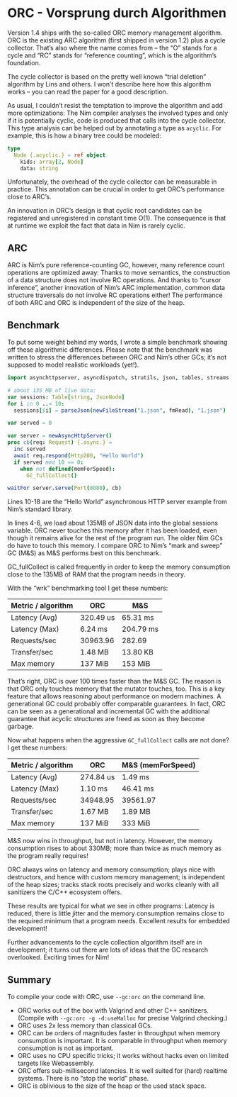 # ORC - Vorsprung durch Algorithmen

Version 1.4 ships with the so-called ORC memory management algorithm. ORC is the existing ARC algorithm (first shipped in version 1.2) plus a cycle collector. That’s also where the name comes from – the “O” stands for a cycle and “RC” stands for “reference counting”, which is the algorithm’s foundation.

The cycle collector is based on the pretty well known “trial deletion” algorithm by Lins and others. I won’t describe here how this algorithm works – you can read the paper for a good description.

As usual, I couldn’t resist the temptation to improve the algorithm and add more optimizations: The Nim compiler analyses the involved types and only if it is potentially cyclic, code is produced that calls into the cycle collector. This type analysis can be helped out by annotating a type as `acyclic`. For example, this is how a binary tree could be modeled:

```nim
type
  Node {.acyclic.} = ref object
    kids: array[2, Node]
    data: string
```

Unfortunately, the overhead of the cycle collector can be measurable in practice. This annotation can be crucial in order to get ORC’s performance close to ARC’s.

An innovation in ORC’s design is that cyclic root candidates can be registered and unregistered in constant time O(1). The consequence is that at runtime we exploit the fact that data in Nim is rarely cyclic.

## ARC
ARC is Nim’s pure reference-counting GC, however, many reference count operations are optimized away: Thanks to move semantics, the construction of a data structure does not involve RC operations. And thanks to “cursor inference”, another innovation of Nim’s ARC implementation, common data structure traversals do not involve RC operations either! The performance of both ARC and ORC is independent of the size of the heap.

## Benchmark
To put some weight behind my words, I wrote a simple benchmark showing off these algorithmic differences. Please note that the benchmark was written to stress the differences between ORC and Nim’s other GCs; it’s not supposed to model realistic workloads (yet!).

```nim
import asynchttpserver, asyncdispatch, strutils, json, tables, streams

# about 135 MB of live data:
var sessions: Table[string, JsonNode]
for i in 0 ..< 10:
  sessions[$i] = parseJson(newFileStream("1.json", fmRead), "1.json")

var served = 0

var server = newAsyncHttpServer()
proc cb(req: Request) {.async.} =
  inc served
  await req.respond(Http200, "Hello World")
  if served mod 10 == 0:
    when not defined(memForSpeed):
      GC_fullCollect()

waitFor server.serve(Port(8080), cb)
```

Lines 10-18 are the “Hello World” asynchronous HTTP server example from Nim’s standard library.

In lines 4-6, we load about 135MB of JSON data into the global sessions variable. ORC never touches this memory after it has been loaded, even though it remains alive for the rest of the program run. The older Nim GCs do have to touch this memory. I compare ORC to Nim’s “mark and sweep” GC (M&S) as M&S performs best on this benchmark.

GC_fullCollect is called frequently in order to keep the memory consumption close to the 135MB of RAM that the program needs in theory.

With the “wrk” benchmarking tool I get these numbers:

| Metric / algorithm | ORC | M&S |
| ----------------- | --- | --- |
| Latency (Avg)     | 320.49 us | 65.31 ms |
| Latency (Max)      | 6.24 ms | 204.79 ms |
| Requests/sec      | 30963.96 | 282.69 |
| Transfer/sec      | 1.48 MB | 13.80 KB |
| Max memory        | 137 MiB | 153 MiB |

That’s right, ORC is over 100 times faster than the M&S GC. The reason is that ORC only touches memory that the mutator touches, too. This is a key feature that allows reasoning about performance on modern machines. A generational GC could probably offer comparable guarantees. In fact, ORC can be seen as a generational and incremental GC with the additional guarantee that acyclic structures are freed as soon as they become garbage.

Now what happens when the aggressive `GC_fullCollect` calls are not done? I get these numbers:

| Metric / algorithm | ORC | M&S (memForSpeed) |
| ----------------- | --- | --- |
| Latency (Avg)     | 274.84 us | 1.49 ms |
| Latency (Max)      | 1.10 ms | 46.41 ms |
| Requests/sec      | 34948.95 | 39561.97 |
| Transfer/sec      | 1.67 MB | 1.89 MB |
| Max memory        | 137 MiB | 333 MiB |

M&S now wins in throughput, but not in latency. However, the memory consumption rises to about 330MB; more than twice as much memory as the program really requires!

ORC always wins on latency and memory consumption; plays nice with destructors, and hence with custom memory management; is independent of the heap sizes; tracks stack roots precisely and works cleanly with all sanitizers the C/C++ ecosystem offers.

These results are typical for what we see in other programs: Latency is reduced, there is little jitter and the memory consumption remains close to the required minimum that a program needs. Excellent results for embedded development!

Further advancements to the cycle collection algorithm itself are in development; it turns out there are lots of ideas that the GC research overlooked. Exciting times for Nim!

## Summary
To compile your code with ORC, use `--gc:orc` on the command line.

- ORC works out of the box with Valgrind and other C++ sanitizers. (Compile with `--gc:orc -g -d:useMalloc` for precise Valgrind checking.)
- ORC uses 2x less memory than classical GCs.
- ORC can be orders of magnitudes faster in throughput when memory consumption is important. It is comparable in throughput when memory consumption is not as important.
- ORC uses no CPU specific tricks; it works without hacks even on limited targets like Webassembly.
- ORC offers sub-millisecond latencies. It is well suited for (hard) realtime systems. There is no “stop the world” phase.
- ORC is oblivious to the size of the heap or the used stack space.
